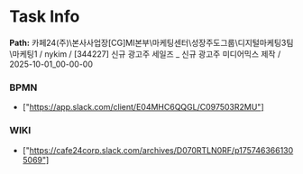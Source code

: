 # Task Info

**Path:** 카페24(주)\본사사업장\[CG]MI본부\마케팅센터\성장주도그룹\디지털마케팅3팀\마케팅1 / nykim / [344227] 신규 광고주 세일즈 _ 신규 광고주 미디어믹스 제작 / 2025-10-01_00-00-00

### BPMN
- ["https://app.slack.com/client/E04MHC6QQGL/C097503R2MU"]

### WIKI
- ["https://cafe24corp.slack.com/archives/D070RTLN0RF/p1757463661305069"]


